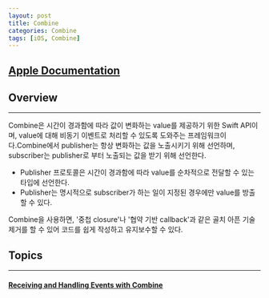 ```yaml
---
layout: post
title: Combine
categories: Combine
tags: [iOS, Combine]
---
```


## [Apple Documentation](https://developer.apple.com/documentation/combine)

## Overview
---
Combine은 시간이 경과함에 따라 값이 변화하는 value를 제공하기 위한 Swift API이며, value에 대해 비동기 이벤트로 처리할 수 있도록 도와주는 프레임워크이다.Combine에서 publisher는 항상 변화하는 값을 노출시키기 위해 선언하며, subscriber는 publisher로 부터 노출되는 값을 받기 위해 선언한다. 

- Publisher 프로토콜은 시간이 경과함에 따라 value를 순차적으로 전달할 수 있는 타입에 선언한다. 
- Publisher는 명시적으로 subscriber가 하는 일이 지정된 경우에만 value를 방출할 수 있다.  

Combine을 사용하면, '중첩 closure'나 '협약 기반 callback'과 같은 골치 아픈 기술 제거를 할 수 있어 코드를 쉽게 작성하고 유지보수할 수 있다. 

## Topics
---
#### [Receiving and Handling Events with Combine](/2023-10-22-Receiving%20and%20%20Handling%20Events%20With%20Combine.md)

